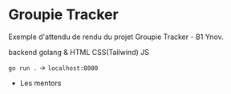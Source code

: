 # Groupie Tracker
Exemple d'attendu de rendu du projet Groupie Tracker - B1 Ynov.

backend golang & HTML CSS(Tailwind) JS

`go run .` -> `localhost:8080`

- Les mentors
